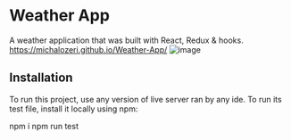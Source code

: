 # Weather App
A weather application that was built with React, Redux & hooks.
https://michalozeri.github.io/Weather-App/
![image](https://user-images.githubusercontent.com/83285714/162625463-d9b0efe5-d513-4b70-b591-11ebfcd56eee.png)
## Installation
To run this project, use any version of live server
ran by any ide.
To run its test file, install it locally using npm:

npm i
npm run test
